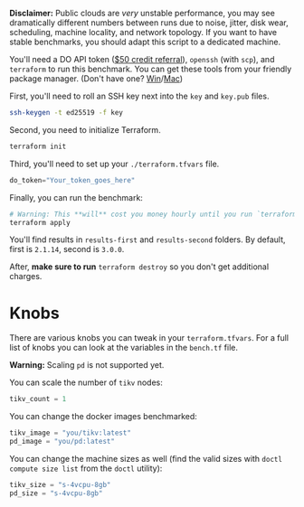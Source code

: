 **Disclaimer:** Public clouds are *very* unstable performance, you may see dramatically different numbers between runs due to noise, jitter, disk wear, scheduling, machine locality, and network topology. If you want to have stable benchmarks, you should adapt this script to a dedicated machine.

You'll need a DO API token ([$50 credit referral](https://m.do.co/c/b6156cf29450)), `openssh` (with `scp`), and `terraform` to run this benchmark. You can get these tools from your friendly package manager. (Don't have one? [Win](https://scoop.sh/)/[Mac](https://brew.sh/))

First, you'll need to roll an SSH key next into the `key` and `key.pub` files.

```bash
ssh-keygen -t ed25519 -f key
```

Second, you need to initialize Terraform.

```bash
terraform init
```

Third, you'll need to set up your `./terraform.tfvars` file.

```tf
do_token="Your_token_goes_here"
```

Finally, you can run the benchmark:

```bash
# Warning: This **will** cost you money hourly until you run `terraform destroy`
terraform apply
```

You'll find results in `results-first` and `results-second` folders. By default, first is `2.1.14`, second is `3.0.0`.

After, **make sure to run** `terraform destroy` so you don't get additional charges.

# Knobs

There are various knobs you can tweak in your `terraform.tfvars`. For a full list of knobs you can look at the variables in the `bench.tf` file.

**Warning:** Scaling `pd` is not supported yet.

You can scale the number of `tikv` nodes:

```tf
tikv_count = 1
```

You can change the docker images benchmarked:

```tf
tikv_image = "you/tikv:latest"
pd_image = "you/pd:latest"
```

You can change the machine sizes as well (find the valid sizes with `doctl compute size list` from the `doctl` utility):

```tf
tikv_size = "s-4vcpu-8gb"
pd_size = "s-4vcpu-8gb"
```
